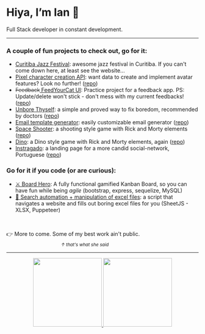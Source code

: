 # Hiya, I’m Ian 👋
Full Stack developer in constant development.

<hr>

<h3>A couple of fun projects to check out, go for it:</h3>

- <a href="https://www.curitibajazzfestival.com.br" target="_blank">Curitiba Jazz Festival</a>: awesome jazz festival in Curitiba. If you can't come down here, at least see the website...
- <a href="https://character-creation-api.herokuapp.com/" target="_blank">Pixel character creation API</a>: want data to create and implement avatar features? Look no further! (<a href="https://github.com/ianisout/character-creation-api" target="_blank">repo</a>)
- <span style='text-decoration: line-through; font-weight: 300;'>Feedback</span><a href="https://feedyourcat-ui.netlify.app/" target="_blank"> FeedYourCat UI</a>: Practice project for a feedback app. PS: Update/delete won't stick - don't mess with my current feedbacks! (<a href="https://github.com/ianisout/feedback-app" target="_blank">repo</a>)
- <a href="https://unbore-thyself.herokuapp.com/" target="_blank">Unbore Thyself</a>: a simple and proved way to fix boredom, recommended by doctors (<a href="https://github.com/ianisout/unbore-thyself" target="_blank">repo</a>)
- <a href="https://ianisout.github.io/email-template-generator/" target="_blank">Email template generator</a>: easily customizable email generator (<a href="https://github.com/ianisout/email-template-generator" target="_blank">repo</a>)
- <a href="https://ianisout.github.io/spaceshooter-project/" target="_blank">Space Shooter</a>: a shooting style game with Rick and Morty elements (<a href="https://github.com/ianisout/spaceshooter-project" target="_blank">repo</a>)
- <a href="https://ianisout.github.io/dino-game-rick/" target="_blank">Dino</a>: a Dino style game with Rick and Morty elements, again (<a href="https://github.com/ianisout/dino-game-rick">repo</a>)
- <a href="https://ianisout.github.io/instragado/" target="_blank">Instragado</a>: a landing page for a more candid social-network, Portuguese (<a href="https://github.com/ianisout/instragado" target="_blank">repo</a>)


### Go for it if you code (or are curious):
- <a href="https://github.com/ianisout/BoardHero" target="_blank">⚔ Board Hero</a>: A fully functional gamified Kanban Board, so you can have fun while being _agile_ (bootstrap, express, sequelize, MySQL)
- <a href="https://github.com/ianisout/search-automation-xlsx" target="_blank"/>🤖 Search automation + manipulation of excel files</a>: a script that navigates a website and fills out boring excel files for you (SheetJS - XLSX, Puppeteer)
<br>

👉 More to come. Some of my best work ain't public.<br>
⠀⠀⠀⠀⠀⠀⠀⠀⠀⠀⠀⠀⠀⠀<sub><i>↑ that's what she said</i></sub>
<br>

<hr>

<div align="center">
  <a href="https://github.com/ianisout">
  <img height="180em" src="https://github-readme-stats.vercel.app/api?username=ianisout&show_icons=true&theme=github_dark&include_all_commits=true"/>
  <img height="180em" src="https://github-readme-stats.vercel.app/api/top-langs/?username=ianisout&layout=compact&langs_count=7&theme=github_dark"/>
</div>

